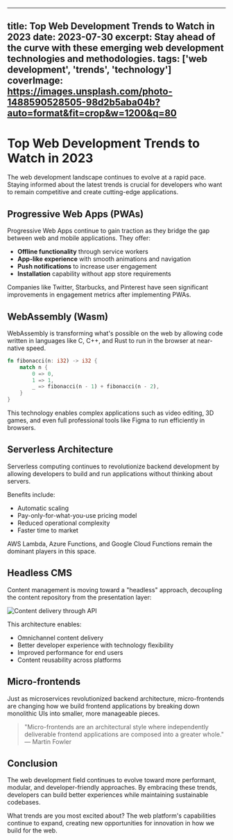 
---
title: Top Web Development Trends to Watch in 2023
date: 2023-07-30
excerpt: Stay ahead of the curve with these emerging web development technologies and methodologies.
tags: ['web development', 'trends', 'technology']
coverImage: https://images.unsplash.com/photo-1488590528505-98d2b5aba04b?auto=format&fit=crop&w=1200&q=80
---

# Top Web Development Trends to Watch in 2023

The web development landscape continues to evolve at a rapid pace. Staying informed about the latest trends is crucial for developers who want to remain competitive and create cutting-edge applications.

## Progressive Web Apps (PWAs)

Progressive Web Apps continue to gain traction as they bridge the gap between web and mobile applications. They offer:

- **Offline functionality** through service workers
- **App-like experience** with smooth animations and navigation
- **Push notifications** to increase user engagement
- **Installation** capability without app store requirements

Companies like Twitter, Starbucks, and Pinterest have seen significant improvements in engagement metrics after implementing PWAs.

## WebAssembly (Wasm)

WebAssembly is transforming what's possible on the web by allowing code written in languages like C, C++, and Rust to run in the browser at near-native speed.

```rust
fn fibonacci(n: i32) -> i32 {
    match n {
        0 => 0,
        1 => 1,
        _ => fibonacci(n - 1) + fibonacci(n - 2),
    }
}
```

This technology enables complex applications such as video editing, 3D games, and even full professional tools like Figma to run efficiently in browsers.

## Serverless Architecture

Serverless computing continues to revolutionize backend development by allowing developers to build and run applications without thinking about servers.

Benefits include:
- Automatic scaling
- Pay-only-for-what-you-use pricing model
- Reduced operational complexity
- Faster time to market

AWS Lambda, Azure Functions, and Google Cloud Functions remain the dominant players in this space.

## Headless CMS

Content management is moving toward a "headless" approach, decoupling the content repository from the presentation layer:

![Content delivery through API](https://images.unsplash.com/photo-1461749280684-dccba630e2f6?auto=format&fit=crop&w=1200&q=80)

This architecture enables:
- Omnichannel content delivery
- Better developer experience with technology flexibility
- Improved performance for end users
- Content reusability across platforms

## Micro-frontends

Just as microservices revolutionized backend architecture, micro-frontends are changing how we build frontend applications by breaking down monolithic UIs into smaller, more manageable pieces.

> "Micro-frontends are an architectural style where independently deliverable frontend applications are composed into a greater whole."
> — Martin Fowler

## Conclusion

The web development field continues to evolve toward more performant, modular, and developer-friendly approaches. By embracing these trends, developers can build better experiences while maintaining sustainable codebases.

What trends are you most excited about? The web platform's capabilities continue to expand, creating new opportunities for innovation in how we build for the web.

